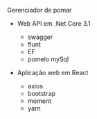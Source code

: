 Gerenciador de pomar

- Web API em .Net Core 3.1
    - swagger
    - flunt
    - EF
    - pomelo mySql    

- Aplicação web em React
    - axios
    - bootstrap
    - moment
    - yarn
